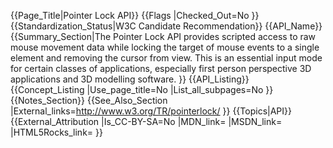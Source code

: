 {{Page_Title|Pointer Lock API}}
{{Flags
|Checked_Out=No
}}
{{Standardization_Status|W3C Candidate Recommendation}}
{{API_Name}}
{{Summary_Section|The Pointer Lock API provides scripted access to raw mouse movement data while locking the target of mouse events to a single element and removing the cursor from view. This is an essential input mode for certain classes of applications, especially first person perspective 3D applications and 3D modelling software. }}
{{API_Listing}}
{{Concept_Listing
|Use_page_title=No
|List_all_subpages=No
}}
{{Notes_Section}}
{{See_Also_Section
|External_links=http://www.w3.org/TR/pointerlock/
}}
{{Topics|API}}
{{External_Attribution
|Is_CC-BY-SA=No
|MDN_link=
|MSDN_link=
|HTML5Rocks_link=
}}